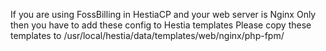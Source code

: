 If you are using FossBilling in HestiaCP and your web server is Nginx Only then you have to add these config to Hestia templates
Please copy these templates to /usr/local/hestia/data/templates/web/nginx/php-fpm/

